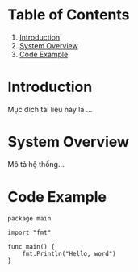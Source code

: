 
# Table of Contents

1.  [Introduction](#orgdb02bc3)
2.  [System Overview](#org358a01a)
3.  [Code Example](#orgce8be40)



<a id="orgdb02bc3"></a>

# Introduction

Mục đích tài liệu này là &#x2026;


<a id="org358a01a"></a>

# System Overview

Mô tả hệ thống&#x2026;


<a id="orgce8be40"></a>

# Code Example

    package main
    
    import "fmt"
    
    func main() {
        fmt.Println("Hello, word")
    }

